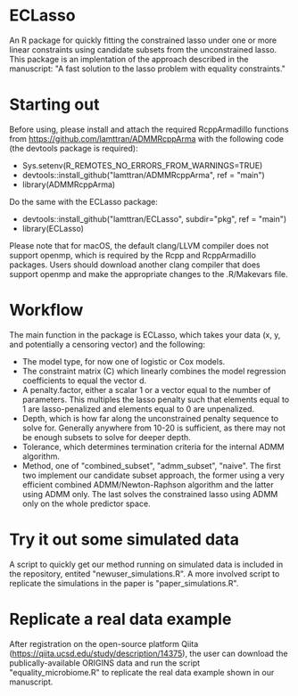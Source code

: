 # ECLasso
An R package for quickly fitting the constrained lasso under one or more linear constraints using candidate subsets from the unconstrained lasso. This package is an implentation of the approach described in the manuscript: "A fast solution to the lasso problem with equality constraints."

# Starting out
Before using, please install and attach the required RcppArmadillo functions from https://github.com/lamttran/ADMMRcppArma with the following code (the devtools package is required):
- Sys.setenv(R_REMOTES_NO_ERRORS_FROM_WARNINGS=TRUE)
- devtools::install_github("lamttran/ADMMRcppArma", ref = "main") 
- library(ADMMRcppArma)

Do the same with the ECLasso package:
- devtools::install_github("lamttran/ECLasso", subdir="pkg", ref = "main") 
- library(ECLasso)

Please note that for macOS, the default clang/LLVM compiler does not support openmp, which is required by the Rcpp and RcppArmadillo packages. Users should download another clang compiler that does support openmp and make the appropriate changes to the .R/Makevars file.

# Workflow
The main function in the package is ECLasso, which takes your data (x, y, and potentially a censoring vector) and the following:
- The model type, for now one of logistic or Cox models.
- The constraint matrix (C) which linearly combines the model regression coefficients to equal the vector d.
- A penalty.factor, either a scalar 1 or a vector equal to the number of parameters. This multiples the lasso penalty such that elements equal to 1 are lasso-penalized and elements equal to 0 are unpenalized.
- Depth, which is how far along the unconstrained penalty sequence to solve for. Generally anywhere from 10-20 is sufficient, as there may not be enough subsets to solve for deeper depth.
- Tolerance, which determines termination criteria for the internal ADMM algorithm.
- Method, one of "combined_subset", "admm_subset", "naive". The first two implement our candidate subset approach, the former using a very efficient combined ADMM/Newton-Raphson algorithm and the latter using ADMM only. The last solves the constrained lasso using ADMM only on the whole predictor space.

# Try it out some simulated data
A script to quickly get our method running on simulated data is included in the repository, entited "newuser_simulations.R". A more involved script to replicate the simulations in the paper is "paper_simulations.R".

# Replicate a real data example
After registration on the open-source platform Qiita (https://qiita.ucsd.edu/study/description/14375), the user can download the publically-available ORIGINS data and run the script "equality_microbiome.R" to replicate the real data example shown in our manuscript. 
